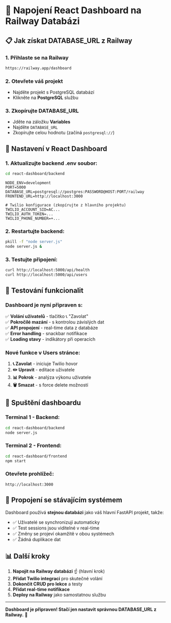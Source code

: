 # 🚂 Napojení React Dashboard na Railway Databázi

## 📋 Jak získat DATABASE_URL z Railway

### 1. Přihlaste se na Railway
```bash
https://railway.app/dashboard
```

### 2. Otevřete váš projekt
- Najděte projekt s PostgreSQL databází
- Klikněte na **PostgreSQL** službu

### 3. Zkopírujte DATABASE_URL
- Jděte na záložku **Variables**
- Najděte `DATABASE_URL`
- Zkopírujte celou hodnotu (začíná `postgresql://`)

## 🔧 Nastavení v React Dashboard

### 1. Aktualizujte backend .env soubor:
```bash
cd react-dashboard/backend
```

```env
NODE_ENV=development
PORT=5000
DATABASE_URL=postgresql://postgres:PASSWORD@HOST:PORT/railway
FRONTEND_URL=http://localhost:3000

# Twilio konfigurace (zkopírujte z hlavního projektu)
TWILIO_ACCOUNT_SID=AC...
TWILIO_AUTH_TOKEN=...
TWILIO_PHONE_NUMBER=+...
```

### 2. Restartujte backend:
```bash
pkill -f "node server.js"
node server.js &
```

### 3. Testujte připojení:
```bash
curl http://localhost:5000/api/health
curl http://localhost:5000/api/users
```

## 🎯 Testování funkcionalit

### Dashboard je nyní připraven s:

✅ **Volání uživatelů** - tlačítko 📞 "Zavolat"  
✅ **Pokročilé mazání** - s kontrolou závislých dat  
✅ **API propojení** - real-time data z databáze  
✅ **Error handling** - snackbar notifikace  
✅ **Loading stavy** - indikátory při operacích  

### Nové funkce v Users stránce:

1. **📞 Zavolat** - iniciuje Twilio hovor
2. **✏️ Upravit** - editace uživatele  
3. **📊 Pokrok** - analýza výkonu uživatele
4. **🗑️ Smazat** - s force delete možností

## 🚀 Spuštění dashboardu

### Terminal 1 - Backend:
```bash
cd react-dashboard/backend
node server.js
```

### Terminal 2 - Frontend:
```bash
cd react-dashboard/frontend  
npm start
```

### Otevřete prohlížeč:
```
http://localhost:3000
```

## 🔗 Propojení se stávajícím systémem

Dashboard používá **stejnou databázi** jako váš hlavní FastAPI projekt, takže:

- ✅ Uživatelé se synchronizují automaticky
- ✅ Test sessions jsou viditelné v real-time  
- ✅ Změny se projeví okamžitě v obou systémech
- ✅ Žádná duplikace dat

## 📊 Další kroky

1. **Napojit na Railway databázi** ☝️ (hlavní krok)
2. **Přidat Twilio integraci** pro skutečné volání
3. **Dokončit CRUD pro lekce** a testy
4. **Přidat real-time notifikace** 
5. **Deploy na Railway** jako samostatnou službu

---

**Dashboard je připraven! Stačí jen nastavit správnou DATABASE_URL z Railway.** 🎉 